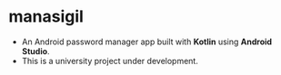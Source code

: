 # manasigil
- An Android password manager app built with **Kotlin** using **Android Studio**.
- This is a university project under development.
